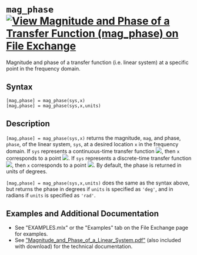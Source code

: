 # `mag_phase` [![View Magnitude and Phase of a Transfer Function (mag_phase) on File Exchange](https://www.mathworks.com/matlabcentral/images/matlab-file-exchange.svg)](https://www.mathworks.com/matlabcentral/fileexchange/94115-magnitude-and-phase-of-a-transfer-function-mag_phase)

Magnitude and phase of a transfer function (i.e. linear system) at a specific point in the frequency domain.


## Syntax

`[mag,phase] = mag_phase(sys,x)`\
`[mag,phase] = mag_phase(sys,x,units)`


## Description

`[mag,phase] = mag_phase(sys,x)` returns the magnitude, `mag`, and phase, `phase`, of the linear system, `sys`, at a desired location `x` in the frequency domain. If `sys` represents a continuous-time transfer function <img src="https://latex.codecogs.com/svg.latex?\inline&space;G(s)"/>, then `x` corresponds to a point <img src="https://latex.codecogs.com/svg.latex?\inline&space;s"/>. If `sys` represents a discrete-time transfer function <img src="https://latex.codecogs.com/svg.latex?\inline&space;G(z)"/>, then `x` corresponds to a point <img src="https://latex.codecogs.com/svg.latex?\inline&space;z"/>. By default, the phase is returned in units of degrees.

`[mag,phase] = mag_phase(sys,x,units)` does the same as the syntax above, but returns the phase in degrees if `units` is specified as `'deg'`, and in radians if `units` is specified as `'rad'`.


## Examples and Additional Documentation

   - See "EXAMPLES.mlx" or the "Examples" tab on the File Exchange page for examples. 
   - See ["Magnitude_and_Phase_of_a_Linear_System.pdf"](https://tamaskis.github.io/files/Magnitude_and_Phase_of_a_Linear_System.pdf) (also included with download) for the technical documentation.
